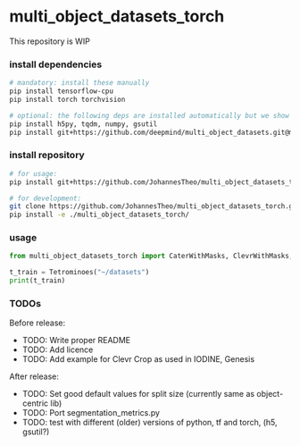 # multi_object_datasets_torch

This repository is WIP

### install dependencies

 ```bash
 # mandatory: install these manually
 pip install tensorflow-cpu
 pip install torch torchvision

 # optional: the following deps are installed automatically but we show them here for transparency
 pip install h5py, tqdm, numpy, gsutil 
 pip install git+https://github.com/deepmind/multi_object_datasets.git@master
 ```

### install repository

```bash
# for usage:
pip install git+https://github.com/JohannesTheo/multi_object_datasets_torch.git@main

# for development:
git clone https://github.com/JohannesTheo/multi_object_datasets_torch.git && \
pip install -e ./multi_object_datasets_torch/
 ```

### usage

```python
from multi_object_datasets_torch import CaterWithMasks, ClevrWithMasks, MultiDSprites, ObjectsRoom, Tetrominoes

t_train = Tetrominoes("~/datasets")
print(t_train)
```

### TODOs

Before release:

- TODO: Write proper README
- TODO: Add licence
- TODO: Add example for Clevr Crop as used in IODINE, Genesis

After release:

- TODO: Set good default values for split size (currently same as object-centric lib)
- TODO: Port segmentation_metrics.py
- TODO: test with different (older) versions of python, tf and torch, (h5, gsutil?)
